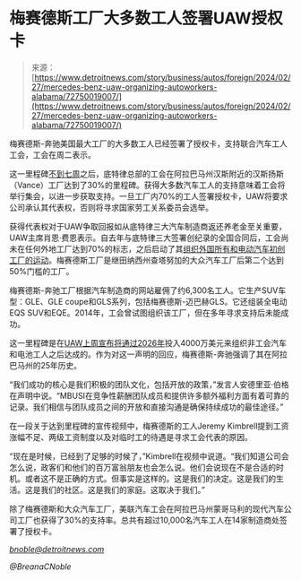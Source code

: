 <!--yml

category: 未分类

date: 2024-05-29 13:27:50

-->

# 梅赛德斯工厂大多数工人签署UAW授权卡

> 来源：[https://www.detroitnews.com/story/business/autos/foreign/2024/02/27/mercedes-benz-uaw-organizing-autoworkers-alabama/72750019007/](https://www.detroitnews.com/story/business/autos/foreign/2024/02/27/mercedes-benz-uaw-organizing-autoworkers-alabama/72750019007/)

梅赛德斯-奔驰美国最大工厂的大多数工人已经签署了授权卡，支持联合汽车工人工会，工会在周二表示。

这一里程碑[不到七周](/story/business/autos/foreign/2024/01/10/tuscaloosa-alabama-mercedes-benz-uaw-authorization-union/72176259007/)之后，底特律总部的工会在阿拉巴马州汉斯附近的汉斯扬斯（Vance）工厂达到了30%的里程碑。获得大多数汽车工人的支持意味着工会将举行集会，以进一步获取支持。一旦工厂内70%的工人签署授权卡，UAW将要求公司承认其代表权，否则将寻求国家劳工关系委员会选举。

获得代表权对于UAW争取回报如从底特律三大汽车制造商返还养老金至关重要，UAW主席肖恩·费恩表示。自去年与底特律三大签署创纪录的全国合同后，工会尚未在任何外地工厂达到70%的标志，之后启动了其[组织外国所有和电动汽车初创工厂的运动](/story/business/autos/foreign/2023/12/11/uaw-organize-transplants-ev-autoworkers/71678033007/)。梅赛德斯工厂是继田纳西州查塔努加的大众汽车工厂后第二个达到50%门槛的工厂。

梅赛德斯-奔驰工厂根据汽车制造商的网站雇佣了约6,300名工人。它生产SUV车型：GLE、GLE coupe和GLS系列，包括梅赛德斯-迈巴赫GLS。它还组装全电动EQS SUV和EQE。2014年，工会曾试图组织该工厂，但在多年寻求支持后未能成功。

这一里程碑是在[UAW上周宣布将通过2026年](/story/business/autos/2024/02/21/uaw-funding-organizing-non-union-auto-battery-workers/72687305007/)投入4000万美元来组织非工会汽车和电池工人之后达成的。作为对这一声明的回应，梅赛德斯-奔驰强调了其在阿拉巴马州的25年历史。

“我们成功的核心是我们积极的团队文化，包括开放的政策，”发言人安德里亚·伯格在声明中说。“MBUSI在竞争性薪酬团队成员和提供许多额外福利方面有着可靠的记录。我们相信与团队成员之间的开放和直接沟通是确保持续成功的最佳途径。”

在一段关于达到里程碑的宣传视频中，梅赛德斯的工人Jeremy Kimbrell提到工资涨幅不足、两级工资制度以及对临时工的待遇是寻求工会代表的原因。

“现在是时候，已经到了足够的时候了，”Kimbrell在视频中说道。“我们知道公司会怎么说，政客们和他们的百万富翁朋友也会怎么说。他们会说现在不是合适的时机。或者这不是正确的方式。但事实是这样的。这是我们的决定。这是我们的生活。这是我们的社区。这是我们的家庭。这取决于我们。”

除了梅赛德斯和大众汽车工厂，美联汽车工会在阿拉巴马州蒙哥马利的现代汽车公司工厂也获得了30%的支持率。总共有超过10,000名汽车工人在14家制造商处签署了授权卡。

*bnoble@detroitnews.com*

*@BreanaCNoble*
